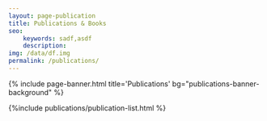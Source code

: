 ```yaml
---
layout: page-publication
title: Publications & Books
seo: 
    keywords: sadf,asdf
    description:
img: /data/df.img
permalink: /publications/
---
```

{% include page-banner.html title='Publications' bg="publications-banner-background" %}


<div class="content-wrapper">
    <div class="content">
        {%include publications/publication-list.html %}
    </div>
</div>